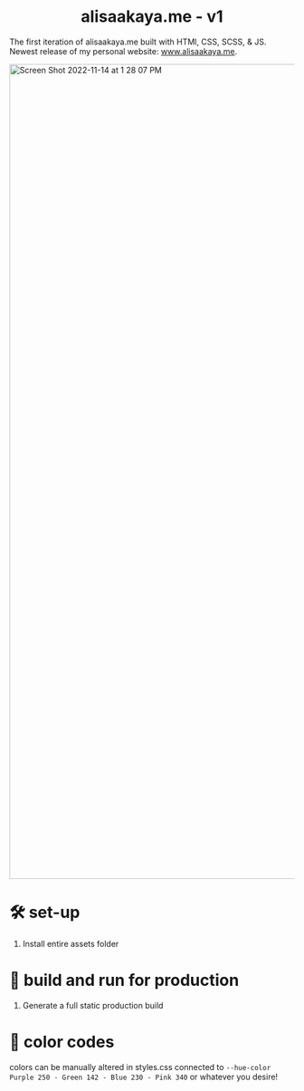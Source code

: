 <h1 align="center">
  alisaakaya.me - v1
 </h1>

The first iteration of alisaakaya.me built with HTMl, CSS, SCSS, & JS.
Newest release of my personal website: www.alisaakaya.me.

<img width="1440" alt="Screen Shot 2022-11-14 at 1 28 07 PM" src="https://user-images.githubusercontent.com/103026037/201748351-77204116-b4e7-426e-a968-7b9602a8b715.png">

# 🛠 set-up

1. Install entire assets folder

# 🚀 build and run for production

1. Generate a full static production build

# 🎨 color codes

colors can be manually altered in styles.css connected to ```--hue-color Purple 250 - Green 142 - Blue 230 - Pink 340``` or whatever you desire!
  
